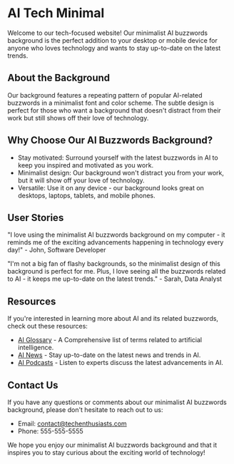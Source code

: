 <!--font:Poppins-->

# AI Tech Minimal

Welcome to our tech-focused website! Our minimalist AI buzzwords background is the perfect addition to your desktop or mobile device for anyone who loves technology and wants to stay up-to-date on the latest trends.

## About the Background

Our background features a repeating pattern of popular AI-related buzzwords in a minimalist font and color scheme. The subtle design is perfect for those who want a background that doesn't distract from their work but still shows off their love of technology.

## Why Choose Our AI Buzzwords Background?

-   Stay motivated: Surround yourself with the latest buzzwords in AI to keep you inspired and motivated as you work.
-   Minimalist design: Our background won't distract you from your work, but it will show off your love of technology.
-   Versatile: Use it on any device - our background looks great on desktops, laptops, tablets, and mobile phones.

## User Stories

"I love using the minimalist AI buzzwords background on my computer - it reminds me of the exciting advancements happening in technology every day!" - John, Software Developer

"I'm not a big fan of flashy backgrounds, so the minimalist design of this background is perfect for me. Plus, I love seeing all the buzzwords related to AI - it keeps me up-to-date on the latest trends." - Sarah, Data Analyst

## Resources

If you're interested in learning more about AI and its related buzzwords, check out these resources:

-   [AI Glossary](#) - A Com<wbr>pre<wbr>hen<wbr>sive list of terms related to artificial intelligence.
-   [AI News](#) - Stay up-to-date on the latest news and trends in AI.
-   [AI Podcasts](#) - Listen to experts discuss the latest advancements in AI.

## Contact Us

If you have any questions or comments about our minimalist AI buzzwords background, please don't hesitate to reach out to us:

-   Email: [contact@techenthusiasts.com](mailto:contact@techenthusiasts.com)
-   Phone: 555-555-5555

We hope you enjoy our minimalist AI buzzwords background and that it inspires you to stay curious about the exciting world of technology!

<!--

Write me content for website with wallpaper which alt text is:

"A wallpaper with a repeating pattern of AI-related buzzwords, in a minimalist font and color scheme."

The name/title of the page should not be 1:1 copy of the alt text but rather a real content of the website which is using this wallpaper.

- Use markdown format
- Start with heading
- Heading should be short and concise
- The content should look like a real website
- The website should not be about the wallpaper, wallpaper is just a related background
- Heading should be contain work "wallpaper" or "background"
- Include real sections like references, contact, user stories, etc. use things relevant to the page purpose.
- Feel free to use structure like headings, bullets, numbering, blockquotes, paragraphs, horizontal lines, etc.
- You can use formatting like bold or _italic_
- You can include UTF-8 emojis
- Links should be only #hash anchors (and you can refer to the document itself)
- Do not include images


---


# AI Buzzwords Background for Tech Enthusiasts

Welcome to our website dedicated to all things tech! Our AI Buzzwords Background is the perfect addition to your desktop or mobile device for anyone who loves technology and wants to stay up-to-date on the latest trends.

## About the Wallpaper

Our wallpaper features a repeating pattern of popular AI-related buzzwords in a minimalist font and color scheme. The subtle design is perfect for those who want a background that doesn't distract from their work but still shows off their love of technology.

## Why Choose Our AI Buzzwords Background?

- Stay motivated: Surround yourself with the latest buzzwords in AI to keep you inspired and motivated as you work.
- Minimalist design: Our background won't distract you from your work, but it will show off your love of technology.
- Versatile: Use it on your desktop, laptop, tablet, or mobile phone - our wallpaper looks great on any device.

## User Stories

"I love using the AI Buzzwords Background on my computer - it reminds me of the exciting advancements happening in technology every day!" - John, Software Developer

"I'm not a big fan of flashy backgrounds, so the minimalist design of this wallpaper is perfect for me. Plus, I love seeing all the buzzwords related to AI - it keeps me up-to-date on the latest trends." - Sarah, Data Analyst

## References

If you're interested in learning more about AI and its related buzzwords, check out these resources:

- [AI Glossary](#) - A Com<wbr>pre<wbr>hen<wbr>sive list of terms related to artificial intelligence.
- [AI News](#) - Stay up-to-date on the latest news and trends in AI.
- [AI Podcasts](#) - Listen to experts discuss the latest advancements in AI.

## Contact Us

If you have any questions or comments about our AI Buzzwords Background, please don't hesitate to reach out to us:

- Email: [contact@techenthusiasts.com](mailto:contact@techenthusiasts.com)
- Phone: 555-555-5555

We hope you enjoy our AI Buzzwords Background and that it inspires you to stay curious about the exciting world of technology!


---


Heading is too long, rewrite whole content.


---


# Minimalist AI Buzzwords Wallpaper for Tech Enthusiasts

Welcome to our tech-focused website! Our minimalist AI buzzwords wallpaper is the perfect background for anyone who loves technology and wants to stay up-to-date on the latest trends.

## About the Wallpaper

Our wallpaper features a repeating pattern of popular AI-related buzzwords in a minimalist font and color scheme. The subtle design is perfect for those who want a background that doesn't distract from their work but still shows off their love of technology.

## Why Choose Our AI Buzzwords Wallpaper?

- Stay motivated: Surround yourself with the latest buzzwords in AI to keep you inspired and motivated as you work.
- Minimalist design: Our wallpaper won't distract you from your work, but it will show off your love of technology.
- Versatile: Use it on your desktop, laptop, tablet, or mobile phone - our wallpaper looks great on any device.

## User Stories

"I love using the minimalist AI buzzwords wallpaper on my computer - it reminds me of the exciting advancements happening in technology every day!" - John, Software Developer

"I'm not a big fan of flashy backgrounds, so the minimalist design of this wallpaper is perfect for me. Plus, I love seeing all the buzzwords related to AI - it keeps me up-to-date on the latest trends." - Sarah, Data Analyst

## References

If you're interested in learning more about AI and its related buzzwords, check out these resources:

- [AI Glossary](#) - A Com<wbr>pre<wbr>hen<wbr>sive list of terms related to artificial intelligence.
- [AI News](#) - Stay up-to-date on the latest news and trends in AI.
- [AI Podcasts](#) - Listen to experts discuss the latest advancements in AI.

## Contact Us

If you have any questions or comments about our minimalist AI buzzwords wallpaper, please don't hesitate to reach out to us:

- Email: [contact@techenthusiasts.com](mailto:contact@techenthusiasts.com)
- Phone: 555-555-5555

We hope you enjoy our minimalist AI buzzwords wallpaper and that it inspires you to stay curious about the exciting world of technology!


---


Heading should not include word "wallpaper". The website should not be about the wallpaper itself, wallpaper is just a related background, rewrite whole content.


---


# Stay Inspired with Our Minimalist AI Buzzwords Background

Welcome to our tech-focused website! Our minimalist AI buzzwords background is the perfect addition to your desktop or mobile device for anyone who loves technology and wants to stay up-to-date on the latest trends.

## About the Background

Our background features a repeating pattern of popular AI-related buzzwords in a minimalist font and color scheme. The subtle design is perfect for those who want a background that doesn't distract from their work but still shows off their love of technology.

## Why Choose Our AI Buzzwords Background?

- Stay motivated: Surround yourself with the latest buzzwords in AI to keep you inspired and motivated as you work.
- Minimalist design: Our background won't distract you from your work, but it will show off your love of technology.
- Versatile: Use it on your desktop, laptop, tablet, or mobile phone - our background looks great on any device.

## User Stories

"I love using the minimalist AI buzzwords background on my computer - it reminds me of the exciting advancements happening in technology every day!" - John, Software Developer

"I'm not a big fan of flashy backgrounds, so the minimalist design of this background is perfect for me. Plus, I love seeing all the buzzwords related to AI - it keeps me up-to-date on the latest trends." - Sarah, Data Analyst

## References

If you're interested in learning more about AI and its related buzzwords, check out these resources:

- [AI Glossary](#) - A Com<wbr>pre<wbr>hen<wbr>sive list of terms related to artificial intelligence.
- [AI News](#) - Stay up-to-date on the latest news and trends in AI.
- [AI Podcasts](#) - Listen to experts discuss the latest advancements in AI.

## Contact Us

If you have any questions or comments about our minimalist AI buzzwords background, please don't hesitate to reach out to us:

- Email: [contact@techenthusiasts.com](mailto:contact@techenthusiasts.com)
- Phone: 555-555-5555

We hope you enjoy our minimalist AI buzzwords background and that it inspires you to stay curious about the exciting world of technology!


---


Heading is too long, rewrite whole content.


---


# Minimalist AI Buzzwords Background for Tech Enthusiasts

Welcome to our tech-focused website! Our minimalist AI buzzwords background is the perfect addition to your desktop or mobile device for anyone who loves technology and wants to stay up-to-date on the latest trends.

## About the Background

Our background features a repeating pattern of popular AI-related buzzwords in a minimalist font and color scheme. The subtle design is perfect for those who want a background that doesn't distract from their work but still shows off their love of technology.

## Why Choose Our AI Buzzwords Background?

- Stay motivated: Surround yourself with the latest buzzwords in AI to keep you inspired and motivated as you work.
- Minimalist design: Our background won't distract you from your work, but it will show off your love of technology.
- Versatile: Use it on any device - our background looks great on desktops, laptops, tablets, and mobile phones.

## User Stories

"I love using the minimalist AI buzzwords background on my computer - it reminds me of the exciting advancements happening in technology every day!" - John, Software Developer

"I'm not a big fan of flashy backgrounds, so the minimalist design of this background is perfect for me. Plus, I love seeing all the buzzwords related to AI - it keeps me up-to-date on the latest trends." - Sarah, Data Analyst

## Resources

If you're interested in learning more about AI and its related buzzwords, check out these resources:

- [AI Glossary](#) - A Com<wbr>pre<wbr>hen<wbr>sive list of terms related to artificial intelligence.
- [AI News](#) - Stay up-to-date on the latest news and trends in AI.
- [AI Podcasts](#) - Listen to experts discuss the latest advancements in AI.

## Contact Us

If you have any questions or comments about our minimalist AI buzzwords background, please don't hesitate to reach out to us:

- Email: [contact@techenthusiasts.com](mailto:contact@techenthusiasts.com)
- Phone: 555-555-5555

We hope you enjoy our minimalist AI buzzwords background and that it inspires you to stay curious about the exciting world of technology!


---


Write me a Google font which is best fitting for the website.

Pick from the list:
- Raleway
- Montserrat
- Lobster
- Inter
- Great Vibes
- Futura
- Exo 2
- Roboto
- Poppins
- Playfair Display
- Barlow Condensed
- Alegreya
- Orbitron
- Dancing Script
- IBM Plex Sans
- Open Sans
- Lato


Write just the font name nothing else.


---


Poppins

-->
